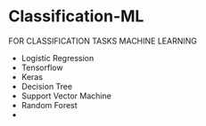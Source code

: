 # Classification-ML

FOR  CLASSIFICATION TASKS
MACHINE LEARNING

- Logistic Regression
- Tensorflow 
- Keras
- Decision Tree
- Support Vector Machine
- Random Forest
- 
